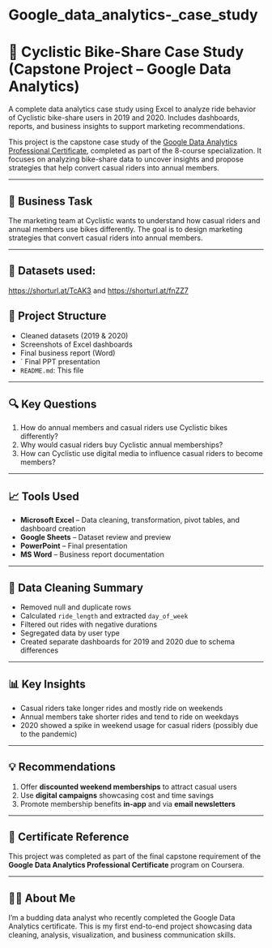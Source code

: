 # Google_data_analytics-_case_study
# 🚴 Cyclistic Bike-Share Case Study (Capstone Project – Google Data Analytics)
A complete data analytics case study using Excel to analyze ride behavior of Cyclistic bike-share users in 2019 and 2020. Includes dashboards, reports, and business insights to support marketing recommendations.


This project is the capstone case study of the [Google Data Analytics Professional Certificate](https://www.coursera.org/professional-certificates/google-data-analytics), completed as part of the 8-course specialization. It focuses on analyzing bike-share data to uncover insights and propose strategies that help convert casual riders into annual members.

---

## 📌 Business Task

The marketing team at Cyclistic wants to understand how casual riders and annual members use bikes differently. The goal is to design marketing strategies that convert casual riders into annual members.

---
## 📎 Datasets used:
https://shorturl.at/TcAK3 and https://shorturl.at/fnZZ7

## 📂 Project Structure
-  Cleaned datasets (2019 & 2020)
-  Screenshots of Excel dashboards
-  Final business report (Word)
- ` Final PPT presentation
- `README.md`: This file

---

## 🔍 Key Questions

1. How do annual members and casual riders use Cyclistic bikes differently?
2. Why would casual riders buy Cyclistic annual memberships?
3. How can Cyclistic use digital media to influence casual riders to become members?

---

## 📈 Tools Used

- **Microsoft Excel** – Data cleaning, transformation, pivot tables, and dashboard creation  
- **Google Sheets** – Dataset review and preview  
- **PowerPoint** – Final presentation  
- **MS Word** – Business report documentation  

---

## 🧼 Data Cleaning Summary

- Removed null and duplicate rows
- Calculated `ride_length` and extracted `day_of_week`
- Filtered out rides with negative durations
- Segregated data by user type
- Created separate dashboards for 2019 and 2020 due to schema differences

---

## 📊 Key Insights

- Casual riders take longer rides and mostly ride on weekends  
- Annual members take shorter rides and tend to ride on weekdays  
- 2020 showed a spike in weekend usage for casual riders (possibly due to the pandemic)

---

## 💡 Recommendations

1. Offer **discounted weekend memberships** to attract casual users  
2. Use **digital campaigns** showcasing cost and time savings  
3. Promote membership benefits **in-app** and via **email newsletters**


---

## 📜 Certificate Reference

This project was completed as part of the final capstone requirement of the **Google Data Analytics Professional Certificate** program on Coursera.

---

## 🙋‍♂️ About Me

I’m a budding data analyst who recently completed the Google Data Analytics certificate. This is my first end-to-end project showcasing data cleaning, analysis, visualization, and business communication skills.

